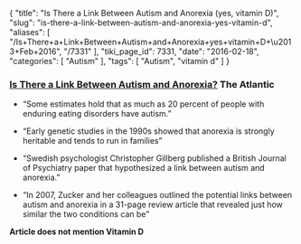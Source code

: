 {
    "title": "Is There a Link Between Autism and Anorexia (yes, vitamin D)",
    "slug": "is-there-a-link-between-autism-and-anorexia-yes-vitamin-d",
    "aliases": [
        "/Is+There+a+Link+Between+Autism+and+Anorexia+yes+vitamin+D+\u2013+Feb+2016",
        "/7331"
    ],
    "tiki_page_id": 7331,
    "date": "2016-02-18",
    "categories": [
        "Autism"
    ],
    "tags": [
        "Autism",
        "vitamin d"
    ]
}


### [Is There a Link Between Autism and Anorexia?](http://www.theatlantic.com/health/archive/2016/02/anorexia-and-autism/463233/%20) The Atlantic

* “Some estimates hold that as much as 20 percent of people with enduring eating disorders have autism.”

* “Early genetic studies in the 1990s showed that anorexia is strongly heritable and tends to run in families”

* “Swedish psychologist Christopher Gillberg published a British Journal of Psychiatry paper that hypothesized a link between autism and anorexia.”

* “In 2007, Zucker and her colleagues outlined the potential links between autism and anorexia in a 31-page review article that revealed just how similar the two conditions can be”

 **Article does not mention Vitamin D**
